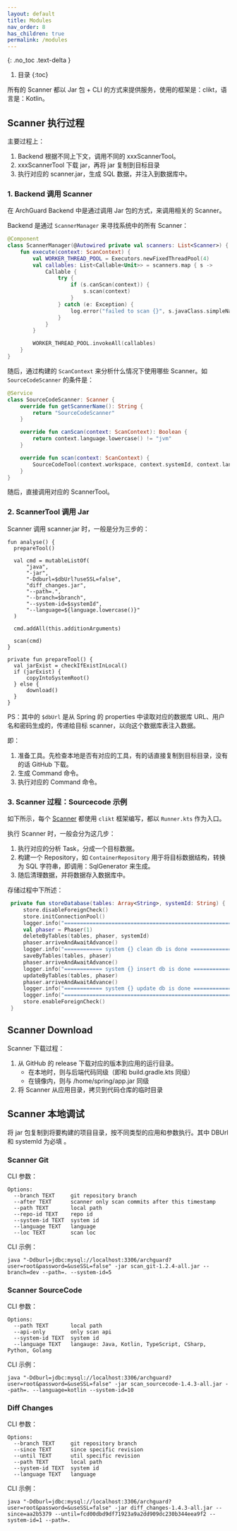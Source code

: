 ```yaml
---
layout: default
title: Modules
nav_order: 8
has_children: true
permalink: /modules
---
```


{: .no_toc .text-delta }

1. 目录
   {:toc}

所有的 Scanner 都以 Jar 包 + CLI 的方式来提供服务，使用的框架是：clikt，语言是：Kotlin。

## Scanner 执行过程

主要过程上：

1. Backend 根据不同上下文，调用不同的 xxxScannerTool。
2. xxxScannerTool 下载 jar，再将 jar 复制到目标目录
3. 执行对应的 scanner.jar，生成 SQL 数据，并注入到数据库中。

### 1. Backend 调用 Scanner

在 ArchGuard Backend 中是通过调用 Jar 包的方式，来调用相关的 Scanner。

Backend 是通过 `ScannerManager` 来寻找系统中的所有 Scanner：

```kotlin
@Component
class ScannerManager(@Autowired private val scanners: List<Scanner>) {
    fun execute(context: ScanContext) {
        val WORKER_THREAD_POOL = Executors.newFixedThreadPool(4)
        val callables: List<Callable<Unit>> = scanners.map { s ->
            Callable {
                try {
                    if (s.canScan(context)) {
                        s.scan(context)
                    }
                } catch (e: Exception) {
                    log.error("failed to scan {}", s.javaClass.simpleName, e)
                }
            }
        }

        WORKER_THREAD_POOL.invokeAll(callables)
    }
}
```

随后，通过构建的 `ScanContext` 来分析什么情况下使用哪些 Scanner。如 `SourceCodeScanner` 的条件是：

```kotlin
@Service
class SourceCodeScanner: Scanner {
    override fun getScannerName(): String {
        return "SourceCodeScanner"
    }

    override fun canScan(context: ScanContext): Boolean {
        return context.language.lowercase() != "jvm"
    }

    override fun scan(context: ScanContext) {
        SourceCodeTool(context.workspace, context.systemId, context.language, context.dbUrl, context.codePath, context.logStream).also { it.analyse() }
    }
}
```

随后，直接调用对应的 ScannerTool。

### 2. ScannerTool 调用 Jar

Scanner 调用 scanner.jar 时，一般是分为三步的：

```
fun analyse() {
  prepareTool()

  val cmd = mutableListOf(
      "java",
      "-jar",
      "-Ddburl=$dbUrl?useSSL=false",
      "diff_changes.jar",
      "--path=.",
      "--branch=$branch",
      "--system-id=$systemId",
      "--language=${language.lowercase()}"
  )

  cmd.addAll(this.additionArguments)

  scan(cmd)
}

private fun prepareTool() {
  val jarExist = checkIfExistInLocal()
  if (jarExist) {
      copyIntoSystemRoot()
  } else {
      download()
  }
}
```

PS：其中的 `$dbUrl` 是从 Spring 的 properties 中读取对应的数据库 URL、用户名和密码生成的，传递给目标 scanner，以向这个数据库表注入数据。

即：

1. 准备工具。先检查本地是否有对应的工具，有的话直接复制到目标目录，没有的话 GitHub 下载。
2. 生成 Command 命令。
3. 执行对应的 Command 命令。

### 3. Scanner 过程：Sourcecode 示例

如下所示，每个 [Scanner](https://github.com/archguard/scanner) 都使用 `clikt` 框架编写，都以 `Runner.kts` 作为入口。

执行 Scanner 时，一般会分为这几步：

1. 执行对应的分析 Task，分成一个目标数据。
2. 构建一个 Repository，如 `ContainerRepository` 用于将目标数据结构，转换为 SQL 字符串，即调用：SqlGenerator 来生成。
3. 随后清理数据，并将数据存入数据库中。

存储过程中下所述：

```kotlin
 private fun storeDatabase(tables: Array<String>, systemId: String) {
     store.disableForeignCheck()
     store.initConnectionPool()
     logger.info("========================================================")
     val phaser = Phaser(1)
     deleteByTables(tables, phaser, systemId)
     phaser.arriveAndAwaitAdvance()
     logger.info("============ system {} clean db is done ==============", systemId)
     saveByTables(tables, phaser)
     phaser.arriveAndAwaitAdvance()
     logger.info("============ system {} insert db is done ==============", systemId)
     updateByTables(tables, phaser)
     phaser.arriveAndAwaitAdvance()
     logger.info("============ system {} update db is done ==============", systemId)
     logger.info("========================================================")
     store.enableForeignCheck()
 }
```


## Scanner Download

Scanner 下载过程：

1. 从 GitHub 的 release 下载对应的版本到应用的运行目录。
   - 在本地时，则与后端代码同级（即和 build.gradle.kts 同级）
   - 在镜像内，则与 /home/spring/app.jar 同级
2. 将 Scanner 从应用目录，拷贝到代码仓库的临时目录

## Scanner **本地调试**

将 jar 包复制到将要构建的项目目录，按不同类型的应用和参数执行。其中 DBUrl 和 systemId 为必填 。

### Scanner Git

CLI 参数：

```
Options:
  --branch TEXT     git repository branch
  --after TEXT      scanner only scan commits after this timestamp
  --path TEXT       local path
  --repo-id TEXT    repo id
  --system-id TEXT  system id
  --language TEXT   language
  --loc TEXT        scan loc
```

CLI 示例：

```
java "-Ddburl=jdbc:mysql://localhost:3306/archguard?user=root&password=&useSSL=false" -jar scan_git-1.2.4-all.jar --branch=dev --path=. --system-id=5
```

### Scanner SourceCode

CLI 参数：

```
Options:
  --path TEXT       local path
  --api-only        only scan api
  --system-id TEXT  system id
  --language TEXT   langauge: Java, Kotlin, TypeScript, CSharp, Python, Golang
```

CLI 示例：

```
java "-Ddburl=jdbc:mysql://localhost:3306/archguard?user=root&password=&useSSL=false" -jar scan_sourcecode-1.4.3-all.jar --path=. --language=kotlin --system-id=10
```

### Diff Changes 

CLI 参数：

```
Options:
  --branch TEXT     git repository branch
  --since TEXT      since specific revision
  --until TEXT      util specific revision
  --path TEXT       local path
  --system-id TEXT  system id
  --language TEXT   language
```

CLI 示例：

```
java "-Ddburl=jdbc:mysql://localhost:3306/archguard?user=root&password=&useSSL=false" -jar diff_changes-1.4.3-all.jar --since=aa2b5379 --until=fcd00dbd9df71923a9a2dd909dc230b344eea9f2 --system-id=1 --path=.
```
